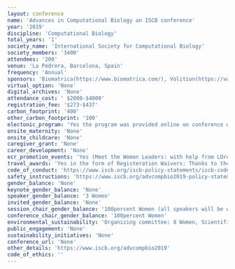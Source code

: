 ```yaml
---
layout: conference 
name: 'Advances in Computational Biology an ISCB conference'
year: '2019'
discipline: 'Computational Biology'
total_years: '1'
society_name: 'International Society for Computational Biology'
society_members: '3400'
attendees: '200'
venue: 'La Pedrera, Barcelona, Spain'
frequency: 'Annual'
sponsors: 'Biomatrica(https://www.biomatrica.com/), Volition(https://volition.com/), eLife (https://elifesciences.org/), MDPI Genes journal (https://www.mdpi.com/journal/genes), Dr Antoni Steve Fundacio(https://www.esteve.org/en/), Universitat Polytecnicia de Catalunya(https://www.upc.edu/en?set_language=en)'
virtual_option: 'None'
digital_archives: 'None'
attendance_cost: ' $2000-$4000'
registration_fee: '$273-$437'
carbon_footprint: '400'
other_carbon_footprint: '100'
electonic_program: 'Yes the program was provided online on conference website.'
onsite_maternity: 'None'
onsite_childcare: 'None'
caregiver_grant: 'None'
career_development: 'None'
ecr_promotion_events: 'Yes (Meet the Women Leaders: with help from LOréal-UNESCO For Women in Science initiative the participants will have the opportunity to interact personally with women leaders in the fields of IT, academia research and politics that support the conference, in small round tables and in an informal, relaxed environment.)'
travel_awards: 'Yes in the form of Registeration Waivers: Thanks to the Dr. Antoni Esteve Foundation, the eLIFE publisher, the Genes Open Access Journal and the Universitat Politècnica de Catalunya we are glad to announce that a limited number of free registration fellowships are available to students and young researchers (the latter, eligible if a PhD thesis has been completed after 30th November 2017).'
code_of_conduct: 'https://www.iscb.org/iscb-policy-statements/iscb-code-of-ethics-and-professional-conduct'
safety_instructions: 'https://www.iscb.org/advcompbio2019-policy-statements/advcompbio2019-iscb-safe-space-code-conduct'
gender_balance: 'None'
keynote_gender_balance: 'None'
speaker_gender_balance: '3 Women'
invited_gender_balance: 'None'
session_chair_gender_balance: '100percent Women (all speakers will be women, although the conference is open to everyone)'
conference_chair_gender_balance: '100percent Women'
environmental_sustainability: 'Organizing committee: 8 Women, Scientific committee: 17 Women, Conference chairs: 3 Women'
public_engagement: 'None'
sustainability_initiatives: 'None'
conference_url: 'None'
other_details: 'https://www.iscb.org/advcompbio2019'
code_of_ethics: ''
---
```

